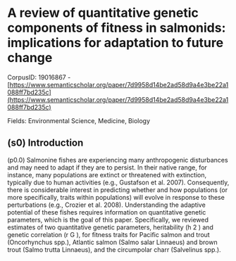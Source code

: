 # A review of quantitative genetic components of fitness in salmonids: implications for adaptation to future change

CorpusID: 19016867 - [https://www.semanticscholar.org/paper/7d9958d14be2ad58d9a4e3be22a1088ff7bd235c](https://www.semanticscholar.org/paper/7d9958d14be2ad58d9a4e3be22a1088ff7bd235c)

Fields: Environmental Science, Medicine, Biology

## (s0) Introduction
(p0.0) Salmonine fishes are experiencing many anthropogenic disturbances and may need to adapt if they are to persist. In their native range, for instance, many populations are extinct or threatened with extinction, typically due to human activities (e.g., Gustafson et al. 2007). Consequently, there is considerable interest in predicting whether and how populations (or more specifically, traits within populations) will evolve in response to these perturbations (e.g., Crozier et al. 2008). Understanding the adaptive potential of these fishes requires information on quantitative genetic parameters, which is the goal of this paper. Specifically, we reviewed estimates of two quantitative genetic parameters, heritability (h 2 ) and genetic correlation (r G ), for fitness traits for Pacific salmon and trout (Oncorhynchus spp.), Atlantic salmon (Salmo salar Linnaeus) and brown trout (Salmo trutta Linnaeus), and the circumpolar charr (Salvelinus spp.).
